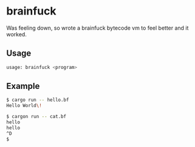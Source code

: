 # brainfuck

Was feeling down, so wrote a brainfuck bytecode vm to feel better and it worked.

## Usage

```sh
usage: brainfuck <program>
```

## Example

```sh
$ cargo run -- hello.bf
Hello World\!

$ cargon run -- cat.bf
hello
hello
^D
$
```